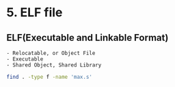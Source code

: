# 5. ELF file

## ELF(Executable and Linkable Format)
	- Relocatable, or Object File
	- Executable
	- Shared Object, Shared Library

```bash
find . -type f -name 'max.s'
```
